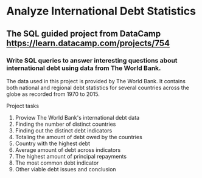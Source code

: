 # Analyze International Debt Statistics
## The SQL guided project from DataCamp https://learn.datacamp.com/projects/754
### Write SQL queries to answer interesting questions about international debt using data from The World Bank.

The data used in this project is provided by The World Bank. 
It contains both national and regional debt statistics for several countries across the globe as recorded from 1970 to 2015.

Project tasks
1. Proview The World Bank's international debt data
2. Finding the number of distinct countries
3. Finding out the distinct debt indicators
4. Totaling the amount of debt owed by the countries
5. Country with the highest debt
6. Average amount of debt across indicators
7. The highest amount of principal repayments
8. The most common debt indicator
9. Other viable debt issues and conclusion

